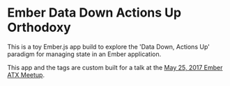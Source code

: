 # Ember Data Down Actions Up Orthodoxy

This is a toy Ember.js app build to explore the 'Data Down, Actions Up'
paradigm for managing state in an Ember application.

This app and the tags are custom built for a talk at the [May 25, 2017 Ember ATX
Meetup](https://www.meetup.com/Ember-ATX/events/239569396/).
